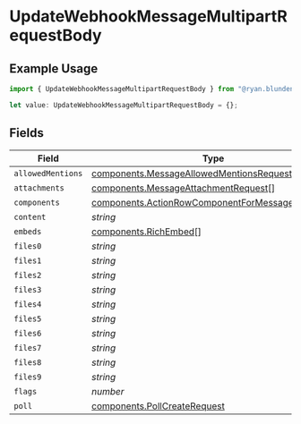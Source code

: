 # UpdateWebhookMessageMultipartRequestBody

## Example Usage

```typescript
import { UpdateWebhookMessageMultipartRequestBody } from "@ryan.blunden/discord/models/operations";

let value: UpdateWebhookMessageMultipartRequestBody = {};
```

## Fields

| Field                                                                                                              | Type                                                                                                               | Required                                                                                                           | Description                                                                                                        |
| ------------------------------------------------------------------------------------------------------------------ | ------------------------------------------------------------------------------------------------------------------ | ------------------------------------------------------------------------------------------------------------------ | ------------------------------------------------------------------------------------------------------------------ |
| `allowedMentions`                                                                                                  | [components.MessageAllowedMentionsRequest](../../models/components/messageallowedmentionsrequest.md)               | :heavy_minus_sign:                                                                                                 | N/A                                                                                                                |
| `attachments`                                                                                                      | [components.MessageAttachmentRequest](../../models/components/messageattachmentrequest.md)[]                       | :heavy_minus_sign:                                                                                                 | N/A                                                                                                                |
| `components`                                                                                                       | [components.ActionRowComponentForMessageRequest](../../models/components/actionrowcomponentformessagerequest.md)[] | :heavy_minus_sign:                                                                                                 | N/A                                                                                                                |
| `content`                                                                                                          | *string*                                                                                                           | :heavy_minus_sign:                                                                                                 | N/A                                                                                                                |
| `embeds`                                                                                                           | [components.RichEmbed](../../models/components/richembed.md)[]                                                     | :heavy_minus_sign:                                                                                                 | N/A                                                                                                                |
| `files0`                                                                                                           | *string*                                                                                                           | :heavy_minus_sign:                                                                                                 | N/A                                                                                                                |
| `files1`                                                                                                           | *string*                                                                                                           | :heavy_minus_sign:                                                                                                 | N/A                                                                                                                |
| `files2`                                                                                                           | *string*                                                                                                           | :heavy_minus_sign:                                                                                                 | N/A                                                                                                                |
| `files3`                                                                                                           | *string*                                                                                                           | :heavy_minus_sign:                                                                                                 | N/A                                                                                                                |
| `files4`                                                                                                           | *string*                                                                                                           | :heavy_minus_sign:                                                                                                 | N/A                                                                                                                |
| `files5`                                                                                                           | *string*                                                                                                           | :heavy_minus_sign:                                                                                                 | N/A                                                                                                                |
| `files6`                                                                                                           | *string*                                                                                                           | :heavy_minus_sign:                                                                                                 | N/A                                                                                                                |
| `files7`                                                                                                           | *string*                                                                                                           | :heavy_minus_sign:                                                                                                 | N/A                                                                                                                |
| `files8`                                                                                                           | *string*                                                                                                           | :heavy_minus_sign:                                                                                                 | N/A                                                                                                                |
| `files9`                                                                                                           | *string*                                                                                                           | :heavy_minus_sign:                                                                                                 | N/A                                                                                                                |
| `flags`                                                                                                            | *number*                                                                                                           | :heavy_minus_sign:                                                                                                 | N/A                                                                                                                |
| `poll`                                                                                                             | [components.PollCreateRequest](../../models/components/pollcreaterequest.md)                                       | :heavy_minus_sign:                                                                                                 | N/A                                                                                                                |